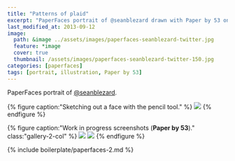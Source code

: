 ```yaml
---
title: "Patterns of plaid"
excerpt: "PaperFaces portrait of @seanblezard drawn with Paper by 53 on an iPad."
last_modified_at: 2013-09-12
image: 
  path: &image ../assets/images/paperfaces-seanblezard-twitter.jpg 
  feature: *image
  cover: true
  thumbnail: /assets/images/paperfaces-seanblezard-twitter-150.jpg
categories: [paperfaces]
tags: [portrait, illustration, Paper by 53]
---
```


PaperFaces portrait of [@seanblezard](https://twitter.com/seanblezard).

{% figure caption:"Sketching out a face with the pencil tool." %}
[![](/assets/images/paperfaces-seanblezard-process-1-750.jpg)](/assets/images/paperfaces-seanblezard-process-1-lg.jpg)
{% endfigure %}

{% figure caption:"Work in progress screenshots (**Paper by 53**)." class:"gallery-2-col" %}
[![](/assets/images/paperfaces-seanblezard-process-2-600.jpg)](/assets/images/paperfaces-seanblezard-process-2-lg.jpg)
[![](/assets/images/paperfaces-seanblezard-process-3-600.jpg)](/assets/images/paperfaces-seanblezard-process-3-lg.jpg)
{% endfigure %}

{% include boilerplate/paperfaces-2.md %}
